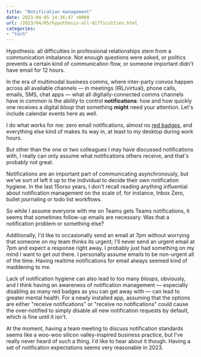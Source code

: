 ```yaml
---
title: "Notification management"
date: 2023-04-05 14:36:47 +0000
url: /2023/04/05/hypothesis-all-difficulties.html
categories:
- "tech"
---
```

Hypothesis: all difficulties in professional relationships stem from a communication imbalance. Not enough questions were asked, or politics prevents a certain kind of communication flow, or someone important didn't have email for 12 hours.

In the era of multimodal business comms, where inter-party convos happen across all available channels — in meetings (IRL/virtual), phone calls, emails, SMS, chat apps — what all digitally-connected comms channels have in common is the ability to control **notifications**: how and how quickly one receives a digital _bloop_ that something **might** need your attention. Let's include calendar events here as well.

I do what works for me: zero email notifications, almost no [red badges](https://www.businessinsider.com/how-to-turn-off-red-notification-badges-on-iphone), and everything else kind of makes its way in, at least to my desktop during work hours.

But other than the one or two colleagues I may have discussed notifications with, I really can only assume what notifications others receive, and that's probably not great.

Notifications are an important part of communicating asynchronously, but we've sort of left it up to the individual to decide their own notification hygiene. In the last 15orso years, I don't recall reading anything influential about notification management on the scale of, for instance, Inbox Zero, bullet journaling or todo list workflows.

So while I assume everyone with me on Teams gets Teams notifications, it seems that sometimes follow-up emails are necessary. Was that a notification problem or something else? 

Additionally, I'd like to occasionally send an email at 7pm without worrying that someone on my team thinks its urgent; I'll never send an urgent email at 7pm and expect a response right away. I probably just had something on my mind I want to get out there. I personally assume emails to be non-urgent all of the time. Having realtime notifications for email always seemed kind of maddening to me.

Lack of notification hygiene can also lead to too many _bloops_, obviously, and I think having an awareness of notification management — especially disabling as many red badges as you can get away with — can lead to greater mental health. For a newly installed app, assuming that the options are either "receive notifications" or "receive no notifications" could cause the over-notified to simply disable all new notification requests by default, which is fine until it isn't.

At the moment, having a team meeting to discuss notification standards seems like a woo-woo silicon valley-inspired business practice, but I've really never heard of such a thing. I'd like to hear about it though. Having a set of notification expectations seems very reasonable in 2023.